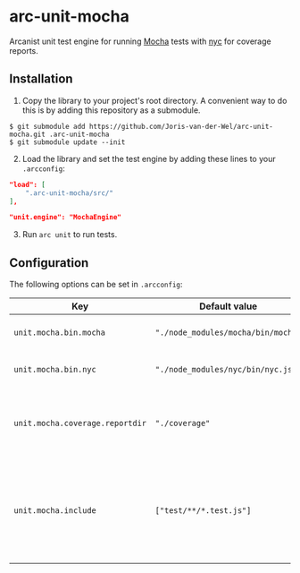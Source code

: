 arc-unit-mocha
==============

Arcanist unit test engine for running [Mocha](https://www.npmjs.com/package/mocha) tests with
[nyc](https://www.npmjs.com/package/nyc) for coverage reports.

## Installation

1. Copy the library to your project's root directory. A convenient way to do this is by
 adding this repository as a submodule.

 ```console
 $ git submodule add https://github.com/Joris-van-der-Wel/arc-unit-mocha.git .arc-unit-mocha
 $ git submodule update --init
 ```

2. Load the library and set the test engine by adding these lines to your `.arcconfig`:
 ```json
 "load": [
     ".arc-unit-mocha/src/"
 ],

 "unit.engine": "MochaEngine"
 ```

3. Run `arc unit` to run tests.

## Configuration

The following options can be set in `.arcconfig`:

| Key                             | Default value                          | Description                                                   |
| ------------------------------- | -------------------------------------- | ------------------------------------------------------------- |
| `unit.mocha.bin.mocha`          | `"./node_modules/mocha/bin/mocha"`     | Path used to invoke `mocha`.                                  |
| `unit.mocha.bin.nyc`            | `"./node_modules/nyc/bin/nyc.js"`      | Path used to invoke `nyc`.                                    |
| `unit.mocha.coverage.reportdir` | `"./coverage"`                         | Path to the directory where `nyc` should output reports.      |
| `unit.mocha.include`            | `["test/**/*.test.js"]`                | An array of paths to include for the mocha tests. Globs are passed to mocha, not your shell |
